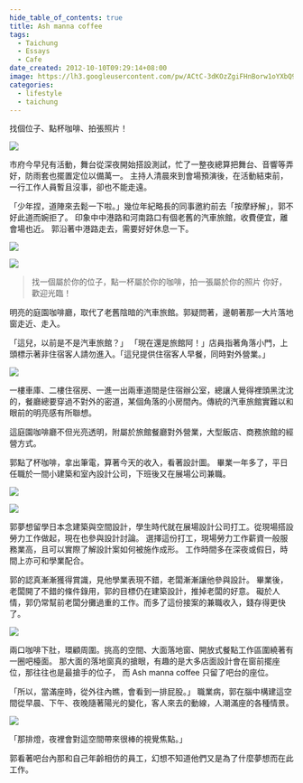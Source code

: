 ```yaml
---
hide_table_of_contents: true
title: Ash manna coffee
tags:
  - Taichung
  - Essays
  - Cafe
date_created: 2012-10-10T09:29:14+08:00
image: https://lh3.googleusercontent.com/pw/ACtC-3dKOzZgiFHnBorw1oYXbQ94A0TbeHQHl0WJQzfXCsxV0IZp9TnoNl7LYX8uSK9PueofGQITqQ8pCsxeaba1sFJcZdHQEGS_-4hdc5JL_RG_yiS8STHhrpOJnbsQ2u_VYemuXtLnxoQI96F_TYBYZgkYdQ=w800-h450-no?authuser=0
categories:
  - lifestyle
  - taichung
---
```


找個位子、點杯咖啡、拍張照片！

![](https://lh3.googleusercontent.com/pw/ACtC-3dQCUpZ91PFgx0CQGloHnjnxUQCSfof0BfrMQoBbuOqiv9bB0-wnbRFDQjIpnFILAobtep-10eEykOsXzmh4UF50UpuYIfwx6flan2fh1X-0VWxprx0dgWH50xk1PIf8zWEg0FaEPfn96J1Op0rbVt-8w=w799-h533-no?authuser=0)

市府今早兒有活動，舞台從深夜開始搭設測試，忙了一整夜總算把舞台、音響等弄好，防雨套也擺置定位以備萬一。
主持人清晨來到會場預演後，在活動結束前，一行工作人員暫且沒事，卻也不能走遠。

「少年捏，道陣來去鬆一下啦。」幾位年紀略長的同事邀約前去「按摩紓解」，郭不好此道而婉拒了。
印象中中港路和河南路口有個老舊的汽車旅館，收費便宜，離會場也近。
郭沿著中港路走去，需要好好休息一下。

![](https://lh3.googleusercontent.com/pw/ACtC-3diRJsX2yN07Uagoy7nlsArCpGKvkIJfsPDHYrVNQHUNXghJNJLUGcevzkaobndI_o_lljg2hOASltww2Xu4sZ5c7PVR4FvrdiM9rYeRqe_6LKgGNFZ1EEr59xFYW42UKLP8lb9xjRBk4gLlK5Kmbm8xg=w799-h533-no?authuser=0)

![](https://lh3.googleusercontent.com/pw/ACtC-3dGGtktZKU-mxN8A5T3AKvRE4UEqG3ONODBsiLimp_gW-ckglsM42hVQkG4a8dSbTmeuXRrXqd_Bw9Ex5EEcsreELc2bBNce9lQYJFlQCHgvq9Z-cZWK25dvkhxGVzCgUB-hB3VQ9LKuSEIeKUYtWRX4Q=w799-h533-no?authuser=0)

> 找一個屬於你的位子，點一杯屬於你的咖啡，拍一張屬於你的照片
> 你好，歡迎光臨！

明亮的庭園咖啡廳，取代了老舊陰暗的汽車旅館。郭疑問著，邊朝著那一大片落地窗走近、走入。

「這兒，以前是不是汽車旅館？」
「現在還是旅館阿！」店員指著角落小門，上頭標示著非住宿客人請勿進入。「這兒提供住宿客人早餐，同時對外營業。」

![](https://lh3.googleusercontent.com/pw/ACtC-3dEaI9fE0HL0lrIijX-eMEdoAg6iJ1EEmpC5G7fQaycEAUdEF5j_1r6RkLVBd4ytEMmP0FpWPHL1VMo8i8oL2IYtxMhfr5kggQieMB4ov5CteqdtJ-FjJJ2nU_Das9584cY1BS6l54lrWAKY0xvnJFrGw=w799-h533-no?authuser=0)

一樓車庫、二樓住宿房、一進一出兩車道間是住宿辦公室，總讓人覺得裡頭黑沈沈的，餐廳總要穿過不對外的密道，某個角落的小房間內。傳統的汽車旅館實難以和眼前的明亮感有所聯想。

這庭園咖啡廳不但光亮透明，附屬於旅館餐廳對外營業，大型飯店、商務旅館的經營方式。

郭點了杯咖啡，拿出筆電，算著今天的收入，看著設計圖。
畢業一年多了，平日任職於一間小建築和室內設計公司，下班後又在展場公司兼職。

![](https://lh3.googleusercontent.com/pw/ACtC-3dgWTKFVP_MdPpCUDK0H9USxAl_DP89061uLBIr_hj0EdBuv8pcBEIoCMk7qHmoaEGG8ZHaHWXDah2l5h-VYLgiScRBYL8CTaomPn3n-iD5gUGS81hfs9UaJm_acMk6o3yCafjvtDrWDR_J58pBU5TlMg=w533-h799-no?authuser=0)

![](https://lh3.googleusercontent.com/pw/ACtC-3eC6_G-NrkWY3hK5b5cqLng0IYtYNq98GHMSEqR6oBX-RxmInFyJV18ADFVWMGHcZoUFJ7pT3bFXAkMIP0dorQAzE_-wuq1jYxTVaz34G-IzeFf-R7Seh-fkDu218T9befsNLKctqMb4zwaEhmk8R337w=w533-h799-no?authuser=0)

郭夢想留學日本念建築與空間設計，學生時代就在展場設計公司打工。從現場搭設勞力工作做起，現在也參與設計討論。
選擇這份打工，現場勞力工作薪資一般服務業高，且可以實際了解設計案如何被施作成形。
工作時間多在深夜或假日，時間上亦可和學業配合。

郭的認真漸漸獲得賞識，見他學業表現不錯，老闆漸漸讓他參與設計。
畢業後，老闆開了不錯的條件錄用，郭的目標仍在建築設計，推掉老闆的好意。
礙於人情，郭仍常幫前老闆分攤過重的工作。而多了這份接案的兼職收入，錢存得更快了。

![](https://lh3.googleusercontent.com/pw/ACtC-3dz0NDj6EavpCncyh6CdpDf5kcc6sz0GNHh0MbDDiooAaCz0nHt8gABF1k3mwpKHXe0aONCgj8sQ1Ql_lz2fUUp5ZCFcL0eXO0dQSU1Yugx2IheZStv6m11PrG5_yAp3lhcMXFFvxzJpmweWq6uErdvpQ=w799-h533-no?authuser=0)

兩口咖啡下肚，環顧周圍。挑高的空間、大面落地窗、開放式餐點工作區圍繞著有一圈吧檯面。
那大面的落地窗真的搶眼，有趣的是大多店面設計會在窗前擺座位，那往往也是最搶手的位子，
而 Ash manna coffee 只留了吧台的座位。

「所以，當滿座時，從外往內瞧，會看到一排屁股。」
職業病，郭在腦中構建這空間從早晨、下午、夜晚隨著陽光的變化，客人來去的動線，人潮滿座的各種情景。

![](https://lh3.googleusercontent.com/pw/ACtC-3eVZcisLYaEqEy5XBSGxCevUTOOgzy2oYI4jZQRJT9MDnOGcQwhR-fH7voCY1LVVN81aJE9GKq-kZg30QnZTa8Y67pEfLzsHnTNc0VLm8kODgBThxUGtVma5KCw1GJzhVl-Jri21O0NoHdq-u9UDV0PKA=w533-h799-no?authuser=0)

「那排燈，夜裡會對這空間帶來很棒的視覺焦點。」

郭看著吧台內那和自己年齡相仿的員工，幻想不知道他們又是為了什麼夢想而在此工作。
